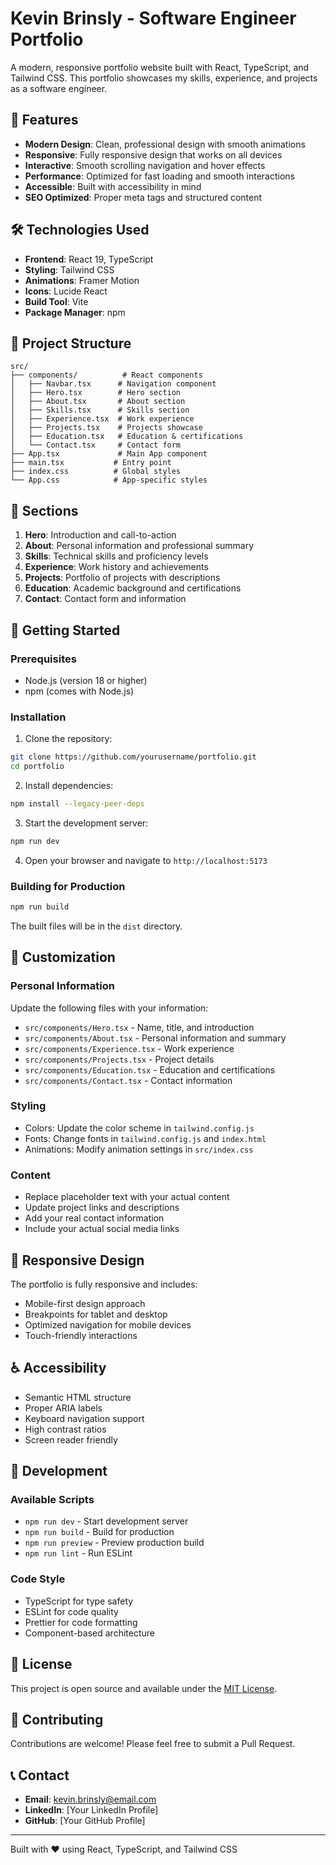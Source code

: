 # Kevin Brinsly - Software Engineer Portfolio

A modern, responsive portfolio website built with React, TypeScript, and Tailwind CSS. This portfolio showcases my skills, experience, and projects as a software engineer.

## 🚀 Features

- **Modern Design**: Clean, professional design with smooth animations
- **Responsive**: Fully responsive design that works on all devices
- **Interactive**: Smooth scrolling navigation and hover effects
- **Performance**: Optimized for fast loading and smooth interactions
- **Accessible**: Built with accessibility in mind
- **SEO Optimized**: Proper meta tags and structured content

## 🛠️ Technologies Used

- **Frontend**: React 19, TypeScript
- **Styling**: Tailwind CSS
- **Animations**: Framer Motion
- **Icons**: Lucide React
- **Build Tool**: Vite
- **Package Manager**: npm

## 📁 Project Structure

```
src/
├── components/          # React components
│   ├── Navbar.tsx      # Navigation component
│   ├── Hero.tsx        # Hero section
│   ├── About.tsx       # About section
│   ├── Skills.tsx      # Skills section
│   ├── Experience.tsx  # Work experience
│   ├── Projects.tsx    # Projects showcase
│   ├── Education.tsx   # Education & certifications
│   └── Contact.tsx     # Contact form
├── App.tsx             # Main App component
├── main.tsx           # Entry point
├── index.css          # Global styles
└── App.css            # App-specific styles
```

## 🎨 Sections

1. **Hero**: Introduction and call-to-action
2. **About**: Personal information and professional summary
3. **Skills**: Technical skills and proficiency levels
4. **Experience**: Work history and achievements
5. **Projects**: Portfolio of projects with descriptions
6. **Education**: Academic background and certifications
7. **Contact**: Contact form and information

## 🚀 Getting Started

### Prerequisites

- Node.js (version 18 or higher)
- npm (comes with Node.js)

### Installation

1. Clone the repository:
```bash
git clone https://github.com/yourusername/portfolio.git
cd portfolio
```

2. Install dependencies:
```bash
npm install --legacy-peer-deps
```

3. Start the development server:
```bash
npm run dev
```

4. Open your browser and navigate to `http://localhost:5173`

### Building for Production

```bash
npm run build
```

The built files will be in the `dist` directory.

## 🎯 Customization

### Personal Information

Update the following files with your information:

- `src/components/Hero.tsx` - Name, title, and introduction
- `src/components/About.tsx` - Personal information and summary
- `src/components/Experience.tsx` - Work experience
- `src/components/Projects.tsx` - Project details
- `src/components/Education.tsx` - Education and certifications
- `src/components/Contact.tsx` - Contact information

### Styling

- Colors: Update the color scheme in `tailwind.config.js`
- Fonts: Change fonts in `tailwind.config.js` and `index.html`
- Animations: Modify animation settings in `src/index.css`

### Content

- Replace placeholder text with your actual content
- Update project links and descriptions
- Add your real contact information
- Include your actual social media links

## 📱 Responsive Design

The portfolio is fully responsive and includes:

- Mobile-first design approach
- Breakpoints for tablet and desktop
- Optimized navigation for mobile devices
- Touch-friendly interactions

## ♿ Accessibility

- Semantic HTML structure
- Proper ARIA labels
- Keyboard navigation support
- High contrast ratios
- Screen reader friendly

## 🔧 Development

### Available Scripts

- `npm run dev` - Start development server
- `npm run build` - Build for production
- `npm run preview` - Preview production build
- `npm run lint` - Run ESLint

### Code Style

- TypeScript for type safety
- ESLint for code quality
- Prettier for code formatting
- Component-based architecture

## 📄 License

This project is open source and available under the [MIT License](LICENSE).

## 🤝 Contributing

Contributions are welcome! Please feel free to submit a Pull Request.

## 📞 Contact

- **Email**: kevin.brinsly@email.com
- **LinkedIn**: [Your LinkedIn Profile]
- **GitHub**: [Your GitHub Profile]

---

Built with ❤️ using React, TypeScript, and Tailwind CSS

